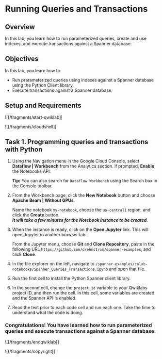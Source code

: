 # Running Queries and Transactions

## Overview

In this lab, you learn how to run parameterized queries, create and use indexes, and execute transactions against a Spanner database. 

## Objectives

In this lab, you learn how to:
* Run prarameterized queries using indexes against a Spanner database using the Python Client library.
* Execute transactions against a Spanner database.

## Setup and Requirements

![[/fragments/start-qwiklab]]


![[/fragments/cloudshell]]


## Task 1. Programming queries and transactions with Python

1. Using the Navigation menu in the Google Cloud Console, select  __Dataflow | Workbench__ from the Analytics section. If prompted, __Enable__ the Notebooks API.<div>__Tip:__ You can also search for `Dataflow Workbench` using the Search box in the Console toolbar.

2. From the Workbench page, click the __New Notebook__ button and choose __Apache Beam | Without GPUs__. <div>Name the notebook `my-notebook`, choose the `us-central1` region, and click the __Create__ button.</div><div>___It will take a few minutes for the Notebook instance to be created.___</div>

3. When the instance is ready, click on the __Open Jupyter__ link. This will open Jupyter in another browser tab. <div>From the Jupyter menu, choose __Git__ and __Clone Repository__, paste in the following URL `https://github.com/drehnstrom/spanner-examples`, and click __Clone__.

4. In the file explorer on the left, navigate to `/spanner-examples/colab-notebooks/Spanner_Queries_Transactions.ipynb` and open that file. 

4. Run the first cell to install the Python Spanner client library. 

5. In the second cell, change the `project_id` variable to your Qwiklabs project ID, and then run the cell. In this cell, some variables are created and the Spanner API is enabled. 

8. Read the text prior to each code cell and run each one. Take the time to understand what the code is doing. 


### **Congratulations!** You have learned how to run parameterized queries and execute transactions against a Spanner database. 


![[/fragments/endqwiklab]]

![[/fragments/copyright]]

